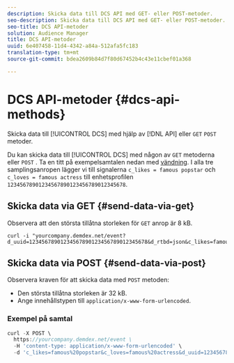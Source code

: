 ```yaml
---
description: Skicka data till DCS API med GET- eller POST-metoder.
seo-description: Skicka data till DCS API med GET- eller POST-metoder.
seo-title: DCS API-metoder
solution: Audience Manager
title: DCS API-metoder
uuid: 6e407458-11d4-4342-a84a-512afa5fc183
translation-type: tm+mt
source-git-commit: bdea2609b84d7f80d67452b4c43e11cbef01a368

---
```



# DCS API-metoder {#dcs-api-methods}

Skicka data till [!UICONTROL DCS] med hjälp av [!DNL API] eller `GET` `POST` metoder.

Du kan skicka data till [!UICONTROL DCS] med någon av `GET` metoderna eller `POST` . Ta en titt på exempelsamtalen nedan med [vändning](https://curl.haxx.se/). I alla tre samplingsanropen lägger vi till signalerna `c_likes = famous popstar` och `c_loves = famous actress` till enhetsprofilen `12345678901234567890123456789012345678`.


## Skicka data via GET {#send-data-via-get}

Observera att den största tillåtna storleken för `GET` anrop är 8 kB.

```
curl -i "yourcompany.demdex.net/event?d_uuid=12345678901234567890123456789012345678&d_rtbd=json&c_likes=famous%20popstar&c_loves=famous%20actress"
```

## Skicka data via POST {#send-data-via-post}

Observera kraven för att skicka data med `POST` metoden:

* Den största tillåtna storleken är 32 kB.
* Ange innehållstypen till `application/x-www-form-urlencoded`.

### Exempel på samtal

```js
curl -X POST \
  https://yourcompany.demdex.net/event \
  -H 'content-type: application/x-www-form-urlencoded' \
  -d 'c_likes=famous%20popstar&c_loves=famous%20actress&d_uuid=12345678901234567890123456789012345678'
```
